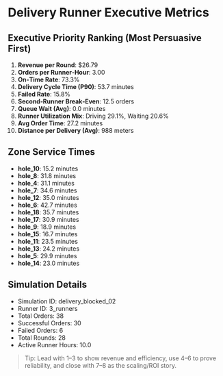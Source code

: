 # Delivery Runner Executive Metrics

## Executive Priority Ranking (Most Persuasive First)
1. **Revenue per Round**: $26.79
2. **Orders per Runner‑Hour**: 3.00
3. **On‑Time Rate**: 73.3%
4. **Delivery Cycle Time (P90)**: 53.7 minutes
5. **Failed Rate**: 15.8%
6. **Second‑Runner Break‑Even**: 12.5 orders
7. **Queue Wait (Avg)**: 0.0 minutes
8. **Runner Utilization Mix**: Driving 29.1%, Waiting 20.6%
9. **Avg Order Time**: 27.2 minutes
10. **Distance per Delivery (Avg)**: 988 meters

## Zone Service Times
- **hole_10**: 15.2 minutes
- **hole_8**: 31.8 minutes
- **hole_4**: 31.1 minutes
- **hole_7**: 34.6 minutes
- **hole_12**: 35.0 minutes
- **hole_6**: 42.7 minutes
- **hole_18**: 35.7 minutes
- **hole_17**: 30.9 minutes
- **hole_9**: 18.9 minutes
- **hole_15**: 16.7 minutes
- **hole_11**: 23.5 minutes
- **hole_13**: 24.2 minutes
- **hole_5**: 29.9 minutes
- **hole_14**: 23.0 minutes


## Simulation Details
- Simulation ID: delivery_blocked_02
- Runner ID: 3_runners
- Total Orders: 38
- Successful Orders: 30
- Failed Orders: 6
- Total Rounds: 28
- Active Runner Hours: 10.0

> Tip: Lead with 1–3 to show revenue and efficiency, use 4–6 to prove reliability, and close with 7–8 as the scaling/ROI story.
